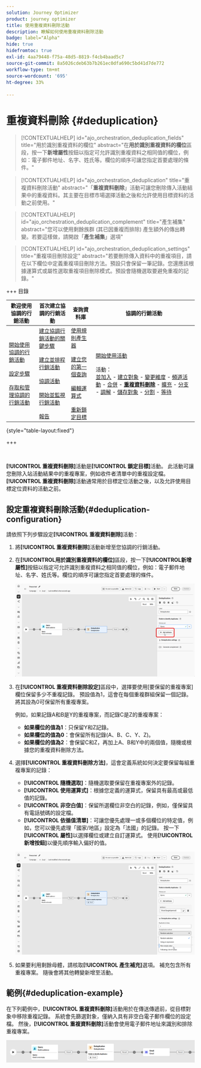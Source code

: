 ```yaml
---
solution: Journey Optimizer
product: journey optimizer
title: 使用重複資料刪除活動
description: 瞭解如何使用重複資料刪除活動
badge: label="Alpha"
hide: true
hidefromtoc: true
exl-id: 4aa79448-f75a-48d5-8819-f4cb4baad5c7
source-git-commit: 8a5026cdeb63b7b261ec0dfa690c5bd41d7de772
workflow-type: tm+mt
source-wordcount: '695'
ht-degree: 33%

---
```


# 重複資料刪除 {#deduplication}

>[!CONTEXTUALHELP]
>id="ajo_orchestration_deduplication_fields"
>title="用於識別重複資料的欄位"
>abstract="在&#x200B;**&#x200B;用於識別重複資料的欄位&#x200B;**&#x200B;區段，按一下&#x200B;**&#x200B;新增屬性**&#x200B;按鈕以指定可允許識別重複資料之相同值的欄位，例如：電子郵件地址、名字、姓氏等。欄位的順序可讓您指定首要處理的條件。"

>[!CONTEXTUALHELP]
>id="ajo_orchestration_deduplication"
>title="重複資料刪除活動"
>abstract="「**重複資料刪除**」活動可讓您刪除傳入活動結果中的重複資料。其主要在目標市場選擇活動之後和允許使用目標資料的活動之前使用。"

>[!CONTEXTUALHELP]
>id="ajo_orchestration_deduplication_complement"
>title="產生補集"
>abstract="您可以使用剩餘族群 (其已因重複而排除) 產生額外的傳出轉變。若要這樣做，請開啟「**產生補集**」選項"

>[!CONTEXTUALHELP]
>id="ajo_orchestration_deduplication_settings"
>title="重複項目刪除設定"
>abstract="若要刪除傳入資料中的重複項目，請在以下欄位中定義重複項目刪除方法。預設只會保留一筆記錄。您還應該根據運算式或屬性選取重複項目刪除模式。預設會隨機選取要避免重複的記錄。"


+++ 目錄

| 歡迎使用協調的行銷活動 | 首次建立協調的行銷活動 | 查詢資料庫 | 協調的行銷活動 |
|---|---|---|---|
| [開始使用協調的行銷活動](../gs-orchestrated-campaigns.md)<br/><br/>[設定步驟](../configuration-steps.md)<br/><br/>[存取和管理協調的行銷活動](../access-manage-orchestrated-campaigns.md) | [建立協調行銷活動的關鍵步驟](../gs-campaign-creation.md)<br/><br/>[建立並排程行銷活動](../create-orchestrated-campaign.md)<br/><br/>[協調活動](../orchestrate-activities.md)<br/><br/>[開始並監視行銷活動](../start-monitor-campaigns.md)<br/><br/>[報告](../reporting-campaigns.md) | [使用規則產生器](../orchestrated-rule-builder.md)<br/><br/>[建立您的第一個查詢](../build-query.md)<br/><br/>[編輯運算式](../edit-expressions.md)<br/><br/>[重新鎖定目標](../retarget.md) | [開始使用活動](about-activities.md)<br/><br/>活動：<br/>[並加入](and-join.md) - [建立對象](build-audience.md) - [變更維度](change-dimension.md) - [頻道活動](channels.md) - [合併](combine.md) - <b>[重複資料刪除](deduplication.md)</b> - [擴充](enrichment.md) - [分支](fork.md) - [調解](reconciliation.md) - [儲存對象](save-audience.md) - [分割](split.md) - [等待](wait.md) |

{style="table-layout:fixed"}

+++


<br/>

**[!UICONTROL 重複資料刪除]**&#x200B;活動是&#x200B;**[!UICONTROL 鎖定目標]**&#x200B;活動。 此活動可讓您刪除入站活動結果中的重複專案，例如收件者清單中的重複設定檔。 **[!UICONTROL 重複資料刪除]**&#x200B;活動通常用於目標定位活動之後，以及允許使用目標定位資料的活動之前。

## 設定重複資料刪除活動{#deduplication-configuration}

請依照下列步驟設定&#x200B;**[!UICONTROL 重複資料刪除]**&#x200B;活動：


1. 將&#x200B;**[!UICONTROL 重複資料刪除]**&#x200B;活動新增至您協調的行銷活動。

1. 在&#x200B;**[!UICONTROL &#x200B;用於識別重複資料的欄位&#x200B;]**&#x200B;區段，按一下&#x200B;**[!UICONTROL &#x200B;新增屬性]**&#x200B;按鈕以指定可允許識別重複資料之相同值的欄位，例如：電子郵件地址、名字、姓氏等。欄位的順序可讓您指定首要處理的條件。

   ![](../assets/deduplication-1.png)

1. 在&#x200B;**[!UICONTROL 重複資料刪除設定]**&#x200B;區段中，選擇要使用[要保留的重複專案]欄位保留多少不重複記錄。 預設值為1，這會在每個重複群組保留一個記錄。 將其設為0可保留所有重複專案。

   例如，如果記錄A和B是Y的重複專案，而記錄C是Z的重複專案：

   * **如果欄位的值為1**：只保留Y和Z記錄。
   * **如果欄位的值為0**：會保留所有記錄(A、B、C、Y、Z)。
   * **如果欄位的值為2**：會保留C和Z，再加上A、B和Y中的兩個值，隨機或根據您的重複資料刪除方法。

1. 選擇&#x200B;**[!UICONTROL 重複資料刪除方法]**，這會定義系統如何決定要保留每組重複專案的記錄：

   * **[!UICONTROL 隨機選取]**：隨機選取要保留在重複專案外的記錄。
   * **[!UICONTROL 使用運算式]**：根據您定義的運算式，保留具有最高或最低值的記錄。
   * **[!UICONTROL 非空白值]**：保留所選欄位非空白的記錄，例如，僅保留具有電話號碼的設定檔。
   * **[!UICONTROL 依循值清單]**：可讓您優先處理一或多個欄位的特定值，例如，您可以優先處理「國家/地區」設定為「法國」的記錄。 按一下&#x200B;**[!UICONTROL 屬性]**&#x200B;以選擇欄位或建立自訂運算式。 使用&#x200B;**[!UICONTROL 新增按鈕]**&#x200B;以優先順序輸入偏好的值。

   ![](../assets/deduplication-2.png)

1. 如果要利用剩餘母體，請核取&#x200B;**[!UICONTROL 產生補充]**&#x200B;選項。 補充包含所有重複專案。 隨後會將其他轉變新增至活動。

## 範例{#deduplication-example}

在下列範例中，**[!UICONTROL 重複資料刪除]**&#x200B;活動用於在傳送傳遞前，從目標對象中移除重複記錄。 系統會先篩選對象，僅納入具有非空白電子郵件欄位的設定檔。 然後，**[!UICONTROL 重複資料刪除]**&#x200B;活動會使用電子郵件地址來識別和排除重複專案。

![](../assets/deduplication-3.png)
